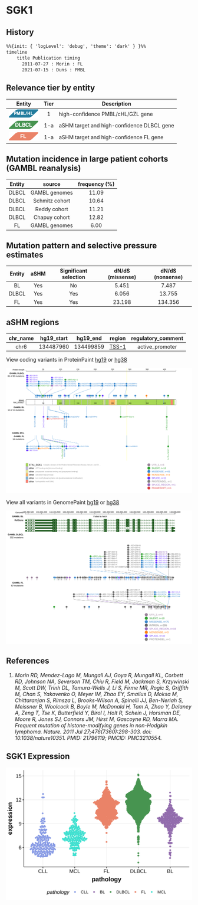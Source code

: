 # SGK1

## History
```mermaid
%%{init: { 'logLevel': 'debug', 'theme': 'dark' } }%%
timeline
    title Publication timing
      2011-07-27 : Morin : FL
      2021-07-15 : Duns : PMBL
```

## Relevance tier by entity

|Entity|Tier|Description                           |
|:------:|:----:|--------------------------------------|
|![PMBL](images/icons/PMBL_tier1.png)|1|high-confidence PMBL/cHL/GZL gene|
|![DLBCL](images/icons/DLBCL_tier1.png) |1-a | aSHM target and high-confidence DLBCL gene            |
|![FL](images/icons/FL_tier1.png)    |1-a | aSHM target and high-confidence FL gene               |

## Mutation incidence in large patient cohorts (GAMBL reanalysis)

|Entity|source               |frequency (%)|
|:------:|:---------------------:|:-------------:|
|DLBCL |GAMBL genomes        |11.09        |
|DLBCL |Schmitz cohort       |10.64        |
|DLBCL |Reddy cohort         |11.21        |
|DLBCL |Chapuy cohort        |12.82        |
|FL    |GAMBL genomes        | 6.00        |

## Mutation pattern and selective pressure estimates

|Entity|aSHM|Significant selection|dN/dS (missense)|dN/dS (nonsense)|
|:------:|:----:|:---------------------:|:----------------:|:----------------:|
|BL    |Yes |No                   | 5.451          |  7.487         |
|DLBCL |Yes |Yes                  | 6.056          | 13.755         |
|FL    |Yes |Yes                  |23.198          |134.356         |

## aSHM regions

|chr_name|hg19_start|hg19_end |region                                                                                       |regulatory_comment|
|:--------:|:----------:|:---------:|:---------------------------------------------------------------------------------------------:|:------------------:|
|chr6    |134487960 |134499859|[TSS-1](https://genome.ucsc.edu/s/rdmorin/GAMBL%20hg19?position=chr6%3A134487960%2D134499859)|active_promoter   |



View coding variants in ProteinPaint [hg19](https://morinlab.github.io/LLMPP/GAMBL/SGK1_protein.html)  or [hg38](https://morinlab.github.io/LLMPP/GAMBL/SGK1_protein_hg38.html)

![](images/proteinpaint/SGK1_NM_005627.svg)

View all variants in GenomePaint [hg19](https://morinlab.github.io/LLMPP/GAMBL/SGK1.html)  or [hg38](https://morinlab.github.io/LLMPP/GAMBL/SGK1_hg38.html)

![](images/proteinpaint/SGK1.svg)

## References
1. *Morin RD, Mendez-Lago M, Mungall AJ, Goya R, Mungall KL, Corbett RD, Johnson NA, Severson TM, Chiu R, Field M, Jackman S, Krzywinski M, Scott DW, Trinh DL, Tamura-Wells J, Li S, Firme MR, Rogic S, Griffith M, Chan S, Yakovenko O, Meyer IM, Zhao EY, Smailus D, Moksa M, Chittaranjan S, Rimsza L, Brooks-Wilson A, Spinelli JJ, Ben-Neriah S, Meissner B, Woolcock B, Boyle M, McDonald H, Tam A, Zhao Y, Delaney A, Zeng T, Tse K, Butterfield Y, Birol I, Holt R, Schein J, Horsman DE, Moore R, Jones SJ, Connors JM, Hirst M, Gascoyne RD, Marra MA. Frequent mutation of histone-modifying genes in non-Hodgkin lymphoma. Nature. 2011 Jul 27;476(7360):298-303. doi: 10.1038/nature10351. PMID: 21796119; PMCID: PMC3210554.*

## SGK1 Expression
![](images/gene_expression/SGK1_by_pathology.svg)
<!-- ORIGIN: morinFrequentMutationHistonemodifying2011 -->
<!-- FL: morinFrequentMutationHistonemodifying2011 -->
<!-- PMBL: dunsCharacterizationDLBCLPMBL2021b -->
<!-- DLBCL: morinFrequentMutationHistonemodifying2011 -->
